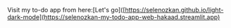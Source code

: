 Visit my to-do app from here:[Let's go]([https://selenozkan.github.io/light-dark-mode](https://selenozkan-my-todo-app-web-hakaad.streamlit.app)


